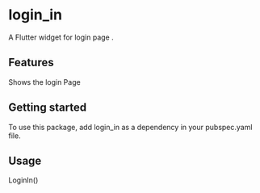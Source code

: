 # login_in

A Flutter widget for login page .

## Features
   Shows the login Page

## Getting started

To use this package, add login_in as a dependency in your pubspec.yaml file.

## Usage

 LoginIn()

